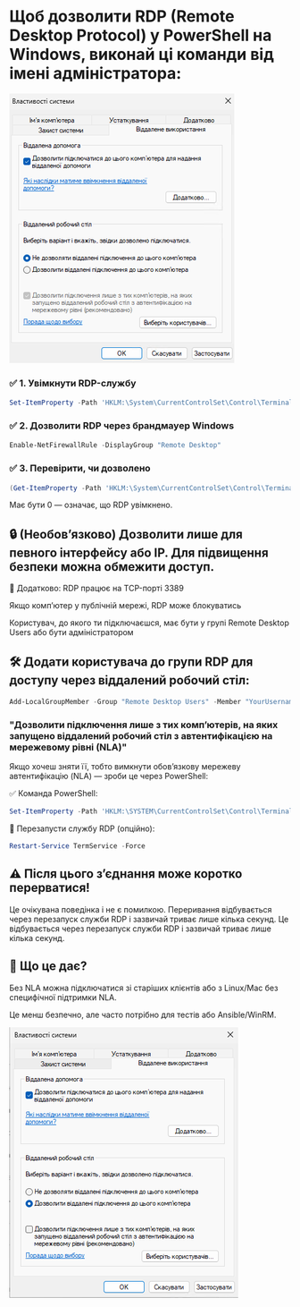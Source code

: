 # Щоб дозволити RDP (Remote Desktop Protocol) у PowerShell на Windows, виконай ці команди від імені адміністратора:

![RDP](images/rdp.png)
### ✅ 1. Увімкнути RDP-службу
```powershell
Set-ItemProperty -Path 'HKLM:\System\CurrentControlSet\Control\Terminal Server' -Name "fDenyTSConnections" -Value 0
```

### ✅ 2. Дозволити RDP через брандмауер Windows
```powershell
Enable-NetFirewallRule -DisplayGroup "Remote Desktop"
```

### ✅ 3. Перевірити, чи дозволено
```powershell
(Get-ItemProperty -Path 'HKLM:\System\CurrentControlSet\Control\Terminal Server').fDenyTSConnections
```

Має бути 0 — означає, що RDP увімкнено.

## 🔒 (Необов’язково) Дозволити лише для певного інтерфейсу або IP. Для підвищення безпеки можна обмежити доступ.

🧠 Додатково:
RDP працює на TCP-порті 3389

Якщо комп’ютер у публічній мережі, RDP може блокуватись

Користувач, до якого ти підключаєшся, має бути у групі Remote Desktop Users або бути адміністратором

## 🛠️ Додати користувача до групи RDP для доступу через віддалений робочий стіл:
```powershell
Add-LocalGroupMember -Group "Remote Desktop Users" -Member "YourUsername"
```


### "Дозволити підключення лише з тих комп’ютерів, на яких запущено віддалений робочий стіл з автентифікацією на мережевому рівні (NLA)"

Якщо хочеш зняти її, тобто вимкнути обов’язкову мережеву автентифікацію (NLA) — зроби це через PowerShell:

✅ Команда PowerShell:
```powershell
Set-ItemProperty -Path 'HKLM:\SYSTEM\CurrentControlSet\Control\Terminal Server\WinStations\RDP-Tcp' -Name "UserAuthentication" -Value 0
```

🔄 Перезапусти службу RDP (опційно):
```powershell
Restart-Service TermService -Force
```

## ⚠️ Після цього з’єднання може коротко перерватися!

Це очікувана поведінка і не є помилкою. Переривання відбувається через перезапуск служби RDP і зазвичай триває лише кілька секунд.
Це відбувається через перезапуск служби RDP і зазвичай триває лише кілька секунд.

## 🧠 Що це дає?
Без NLA можна підключатися зі старіших клієнтів або з Linux/Mac без специфічної підтримки NLA.

Це менш безпечно, але часто потрібно для тестів або Ansible/WinRM.

![RDP](images/rdp2.png)